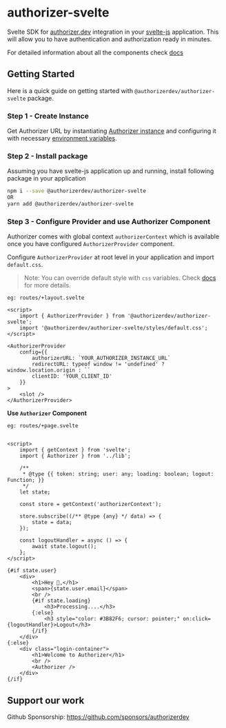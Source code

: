 # authorizer-svelte

Svelte SDK for [authorizer.dev](https://authorizer.dev) integration in your [svelte-js](https://svelte.dev/) application. This will allow you to have authentication and authorization ready in minutes.

For detailed information about all the components check [docs](https://docs.authorizer.dev/authorizer-svelte)


## Getting Started

Here is a quick guide on getting started with `@authorizerdev/authorizer-svelte` package.

### Step 1 - Create Instance

Get Authorizer URL by instantiating [Authorizer instance](/deployment) and configuring it with necessary [environment variables](/core/env).

### Step 2 - Install package

Assuming you have svelte-js application up and running, install following package in your application

```sh
npm i --save @authorizerdev/authorizer-svelte
OR
yarn add @authorizerdev/authorizer-svelte
```

### Step 3 - Configure Provider and use Authorizer Component

Authorizer comes with global context `authorizerContext` which is available once you have configured `AuthorizerProvider` component.

Configure `AuthorizerProvider` at root level in your application and import `default.css`.

> Note: You can override default style with `css` variables. Check [docs](https://docs.authorizer.dev/authorizer-svelte) for more details.

`eg: routes/+layout.svelte`

```svelte
<script>
	import { AuthorizerProvider } from '@authorizerdev/authorizer-svelte';
	import '@authorizerdev/authorizer-svelte/styles/default.css';
</script>

<AuthorizerProvider
    config={{
        authorizerURL: `YOUR_AUTHORIZER_INSTANCE_URL`
        redirectURL: typeof window != 'undefined' ? window.location.origin : ``
        clientID: 'YOUR_CLIENT_ID'
    }}
>
    <slot />
</AuthorizerProvider>
````

**Use `Authorizer` Component**

`eg: routes/+page.svelte`

```svelte

<script>
	import { getContext } from 'svelte';
	import { Authorizer } from '../lib';

	/**
	 * @type {{ token: string; user: any; loading: boolean; logout: Function; }}
	 */
	let state;

	const store = getContext('authorizerContext');

	store.subscribe((/** @type {any} */ data) => {
		state = data;
	});

	const logoutHandler = async () => {
		await state.logout();
	};
</script>

{#if state.user}
	<div>
		<h1>Hey 👋,</h1>
		<span>{state.user.email}</span>
		<br />
		{#if state.loading}
			<h3>Processing....</h3>
		{:else}
			<h3 style="color: #3B82F6; cursor: pointer;" on:click={logoutHandler}>Logout</h3>
		{/if}
	</div>
{:else}
	<div class="login-container">
		<h1>Welcome to Authorizer</h1>
		<br />
		<Authorizer />
	</div>
{/if}

```

## Support our work

Github Sponsorship: https://github.com/sponsors/authorizerdev
